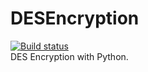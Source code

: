 # DESEncryption
[![Build status](https://ci.appveyor.com/api/projects/status/fukj0t7etcnes4nh?svg=true)](https://ci.appveyor.com/project/JamesBr0wn/des-encryption)<br>
DES Encryption with Python.
